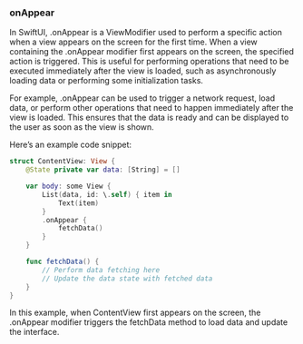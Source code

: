 ### onAppear

In SwiftUI, .onAppear is a ViewModifier used to perform a specific action when a view appears on the screen for the first time. When a view containing the .onAppear modifier first appears on the screen, the specified action is triggered. This is useful for performing operations that need to be executed immediately after the view is loaded, such as asynchronously loading data or performing some initialization tasks.

For example, .onAppear can be used to trigger a network request, load data, or perform other operations that need to happen immediately after the view is loaded. This ensures that the data is ready and can be displayed to the user as soon as the view is shown.

Here’s an example code snippet:

```Swift
struct ContentView: View {
    @State private var data: [String] = []

    var body: some View {
        List(data, id: \.self) { item in
            Text(item)
        }
        .onAppear {
            fetchData()
        }
    }

    func fetchData() {
        // Perform data fetching here
        // Update the data state with fetched data
    }
}
```

In this example, when ContentView first appears on the screen, the .onAppear modifier triggers the fetchData method to load data and update the interface.